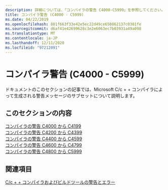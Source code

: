 ```yaml
---
description: 詳細については、「コンパイラの警告 C4000-C5999」を参照してください。
title: コンパイラ警告 (C4000 - C5999)
ms.date: 04/22/2019
ms.openlocfilehash: 801f663f33e42e5ec22d49ce650862137c0301fe
ms.sourcegitcommit: d6af41e42699628c3e2e6063ec7b03931a49a098
ms.translationtype: MT
ms.contentlocale: ja-JP
ms.lasthandoff: 12/11/2020
ms.locfileid: "97212091"
---
```

# <a name="compiler-warnings-c4000---c5999"></a>コンパイラ警告 (C4000 - C5999)

ドキュメントのこのセクションの記事では、Microsoft C/c + + コンパイラによって生成される警告メッセージのサブセットについて説明します。

## <a name="in-this-section"></a>このセクションの内容

[コンパイラの警告 C4000 から C4199](../compiler-warnings/compiler-warnings-c4000-through-c4199.md) \
[コンパイラの警告 C4200 から C4399](../compiler-warnings/compiler-warnings-c4200-through-c4399.md) \
[コンパイラの警告 C4400 から C4599](../compiler-warnings/compiler-warnings-c4400-through-c4599.md) \
[コンパイラの警告 C4600 から C4799](../compiler-warnings/compiler-warnings-c4600-through-c4799.md) \
[コンパイラの警告 C4800 から C5999](../compiler-warnings/compiler-warnings-c4800-through-c4999.md)

## <a name="see-also"></a>関連項目

[C/c + + コンパイラおよびビルドツールの警告とエラー](../compiler-errors-1/c-cpp-build-errors.md)
